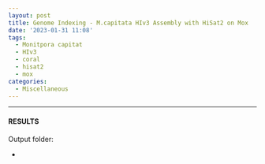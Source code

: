 ```yaml
---
layout: post
title: Genome Indexing - M.capitata HIv3 Assembly with HiSat2 on Mox
date: '2023-01-31 11:08'
tags: 
  - Monitpora capitat
  - HIv3
  - coral
  - hisat2
  - mox
categories: 
  - Miscellaneous
---
```




---

#### RESULTS

Output folder:

- []()

